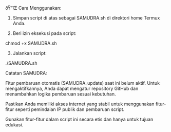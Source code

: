 ðŸ“Œ Cara Menggunakan:

1. Simpan script di atas sebagai SAMUDRA.sh di direktori home Termux Anda.

2. Beri izin eksekusi pada script:

chmod +x SAMUDRA.sh

3. Jalankan script:

./SAMUDRA.sh

Catatan SAMUDRA:

Fitur pembaruan otomatis (SAMUDRA_update) saat ini belum aktif. Untuk mengaktifkannya, Anda dapat mengatur repository GitHub dan menambahkan logika pembaruan sesuai kebutuhan.

Pastikan Anda memiliki akses internet yang stabil untuk menggunakan fitur-fitur seperti pemindaian IP publik dan pembaruan script.

Gunakan fitur-fitur dalam script ini secara etis dan hanya untuk tujuan edukasi. 